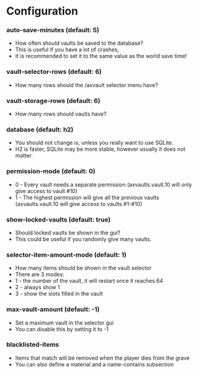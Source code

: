 # Configuration

### auto-save-minutes (default: 5)

* How often should vaults be saved to the database?
* This is useful if you have a lot of crashes,
* It is recommended to set it to the same value as the world save time!

### vault-selector-rows (default: 6)

* How many rows should the /axvault selector menu have?

### vault-storage-rows (default: 6)

* How many rows should vaults have?

### database (default: h2)

* You should not change is, unless you really want to use SQLite.
* H2 is faster, SQLite may be more stable, however usually it does not matter.

### permission-mode (default: 0)

* 0 - Every vault needs a separate permission (axvaults.vault.10 will only give access to vault #10)
* 1 - The highest permission will give all the previous vaults (axvaults.vault.10 will give access to vaults #1-#10)

### show-locked-vaults (default: true)

* Should locked vaults be shown in the gui?
* This could be useful if you randomly give many vaults.

### selector-item-amount-mode (default: 1)

* How many items should be shown in the vault selector
* There are 3 modes:
* 1 - the number of the vault, it will restart once it reaches 64
* 2 - always show 1
* 3 - show the slots filled in the vault

### max-vault-amount (default: -1)

* Set a maximum vault in the selector gui
* You can disable this by setting it to -1

### blacklisted-items

* Items that match will be removed when the player dies from the grave
* You can also define a material and a name-contains subsection